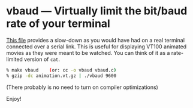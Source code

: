 # vbaud — Virtually limit the bit/baud rate of your terminal

[This file](vbaud.c) provides a slow-down as you would have had on a real
terminal connected over a serial link. This is useful for
displaying VT100 animated movies as they were meant to be
watched. You can think of it as a rate-limited version of `cat`.

```sh
% make vbaud    (or: cc -o vbaud vbaud.c)
% gzip -dc animation.vt.gz | ./vbaud 9600
```
(There probably is no need to turn on compiler optimizations)

Enjoy!
